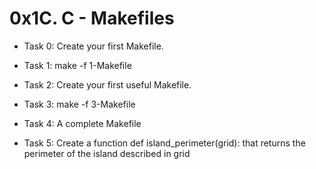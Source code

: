 # 0x1C. C - Makefiles

- Task 0:
Create your first Makefile.

- Task 1:
make -f 1-Makefile

- Task 2:
Create your first useful Makefile.

- Task 3:
make -f 3-Makefile

- Task 4:
A complete Makefile

- Task 5:
Create a function def island_perimeter(grid): that returns the perimeter of the island described in grid
